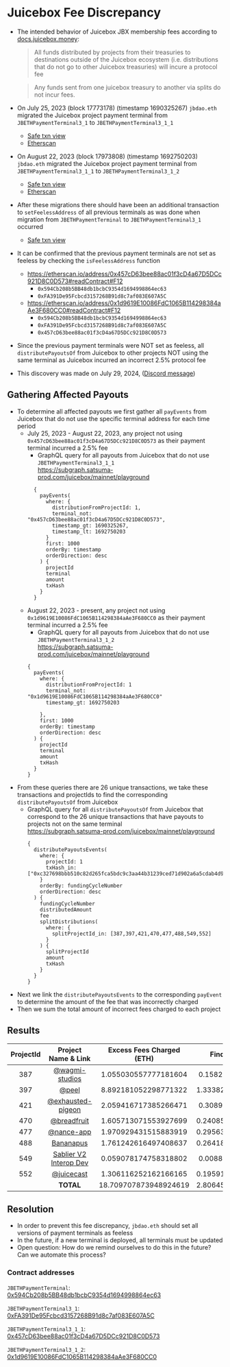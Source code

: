 # Juicebox Fee Discrepancy
* The intended behavior of Juicebox JBX membership fees according to [docs.juicebox.money](https://docs.juicebox.money/dev/learn/overview/#jbx-membership-fee):
    > All funds distributed by projects from their treasuries to destinations outside of the Juicebox ecosystem (i.e. distributions that do not go to other Juicebox treasuries) will incure a protocol fee

    > Any funds sent from one juicebox treasury to another via splits do not incur fees.
* On July 25, 2023 (block 17773178) (timestamp 1690325267) `jbdao.eth` migrated the Juicebox project payment terminal from `JBETHPaymentTerminal3_1` to  `JBETHPaymentTerminal3_1_1`

  * [Safe txn view](<https://app.safe.global/transactions/tx?safe=eth:0xAF28bcB48C40dBC86f52D459A6562F658fc94B1e&id=multisig_0xAF28bcB48C40dBC86f52D459A6562F658fc94B1e_0x321283c2ff6c1c9035e0c11fc39859ffde3a3a951d02f8686c0b3f05c23cd89c>)
  * [Etherscan](<https://etherscan.io/tx/0x333706712af4d8fe6bba072cdeb2ea9ce49ceb98d8bd9cb77ec49c01d03de54f>)

* On August 22, 2023 (block 17973808) (timestamp 1692750203) `jbdao.eth` migrated the Juicebox project payment terminal from `JBETHPaymentTerminal3_1_1` to `JBETHPaymentTerminal3_1_2`
  * [Safe txn view](<https://app.safe.global/transactions/tx?safe=eth:0xAF28bcB48C40dBC86f52D459A6562F658fc94B1e&id=multisig_0xAF28bcB48C40dBC86f52D459A6562F658fc94B1e_0x9ba3e0379cbabeb224b58bd24cbc4b868fcdf09e5847757ecfdc3a8c71c64a51>)
  * [Etherscan](<https://etherscan.io/tx/0x9077ce0dda1bea5ecef230f6ab2c441707d76d4b040eef6c77e723704db54374>)

* After these migrations there should have been an additional transaction to `setFeelessAddress` of all previous terminals as was done when migration from `JBETHPaymentTerminal` to `JBETHPaymentTerminal3_1` occurred
  * [Safe txn view](<https://app.safe.global/transactions/tx?safe=eth:0xAF28bcB48C40dBC86f52D459A6562F658fc94B1e&id=multisig_0xAF28bcB48C40dBC86f52D459A6562F658fc94B1e_0x82c31c79e6c7a9ab7fcea788d136a8a276e494c4e91ad286e7d306686a593f82>)

* It can be confirmed that the previous payment terminals are not set as feeless by checking the `isFeelessAddress` function
  * https://etherscan.io/address/0x457cD63bee88ac01f3cD4a67D5DCc921D8C0D573#readContract#F12
    * `0x594Cb208b5BB48db1bcbC9354d1694998864ec63`
    * `0xFA391De95Fcbcd3157268B91d8c7af083E607A5C`
  * https://etherscan.io/address/0x1d9619E10086FdC1065B114298384aAe3F680CC0#readContract#F12
    * `0x594Cb208b5BB48db1bcbC9354d1694998864ec63`
    * `0xFA391De95Fcbcd3157268B91d8c7af083E607A5C`
    * `0x457cD63bee88ac01f3cD4a67D5DCc921D8C0D573`

* Since the previous payment terminals were NOT set as feeless, all `distributePayoutsOf` from Juicebox to other projects NOT using the same terminal as Juicebox incurred an incorrect 2.5% protocol fee
* This discovery was made on July 29, 2024, ([Discord message](https://discord.com/channels/775859454780244028/915334655144787998/1267512080781676626))

## Gathering Affected Payouts
* To determine all affected payouts we first gather all `payEvents` from Juicebox that do not use the specific terminal address for each time period
  * July 25, 2023 - August 22, 2023, any project not using `0x457cD63bee88ac01f3cD4a67D5DCc921D8C0D573` as their payment terminal incurred a 2.5% fee
    * GraphQL query for all payouts from Juicebox that do not use `JBETHPaymentTerminal3_1_1`<br>https://subgraph.satsuma-prod.com/juicebox/mainnet/playground
    ```
      {
        payEvents(
          where: {
            distributionFromProjectId: 1,
            terminal_not: "0x457cD63bee88ac01f3cD4a67D5DCc921D8C0D573",
            timestamp_gt: 1690325267,
            timestamp_lt: 1692750203
          }
          first: 1000
          orderBy: timestamp
          orderDirection: desc
        ) {
          projectId
          terminal
          amount
          txHash
        }
      }
    ```
  * August 22, 2023 - present, any project not using `0x1d9619E10086FdC1065B114298384aAe3F680CC0` as their payment terminal incurred a 2.5% fee
    * GraphQL query for all payouts from Juicebox that do not use `JBETHPaymentTerminal3_1_2`<br>https://subgraph.satsuma-prod.com/juicebox/mainnet/playground
    ```
    {
      payEvents(
        where: {
          distributionFromProjectId: 1
          terminal_not: "0x1d9619E10086FdC1065B114298384aAe3F680CC0"
          timestamp_gt: 1692750203
          
        },
        first: 1000 
        orderBy: timestamp
        orderDirection: desc
      ) {
        projectId
        terminal
        amount
        txHash
      }
    }
    ```
* From these queries there are 26 unique transactions, we take these transactions and projectIds to find the corresponding `distributePayoutsOf` from Juicebox
  * GraphQL query for all `distributePayoutsOf` from Juicebox that correspond to the 26 unique transactions that have payouts to projects not on the same terminal<br>https://subgraph.satsuma-prod.com/juicebox/mainnet/playground
    ```
    {
      distributePayoutsEvents(
        where: {
          projectId: 1
          txHash_in: ["0xc327698bbb510c82d265fca5bdc9c3aa44b31239ced71d902a6a5cdab4d9a78f","0xb00f804186294cac0824dbe978ba1fcd48fa4b4fd475d40bdf977feec06d475f","0x34d57b85af1271336b08f18b0d7f5ee242a2a10f577f5a62b8377c6872cf3aa5","0xba576149e92be9366329a045a0fc8920dc0bb39ce020f392b0884b2d4f471bab","0x391734536d46125bf0b047640a4d64d0710f536d4e0cf95c7ce7c660cdaa6c41","0xd9ff3238c6d33e958b7e89b125cb160e53f47589f95e611a0db12b5822beb8cb","0x767eb20b58f7202607eac6c0529fe7801c7ea2ef27090fedbad76cf5952d2617","0x9651cc89e4477254b8a83871e6c9dc98f556dc0a95941e2f9f1664e7a29b25bd","0x3462df5696385b1eea4bb9318f5b732e17eda1ba8fe2b8ae62d350b219ea1713","0xa68d0c454f0ac0308635a3f740d8ea84190de6958d342a0ce9540435a0a94c9a","0x4b5636634b6727bb65bc3d048a99a65ef6afe9a92f3e092c6880d0ef34f2652f","0x5f24d246a8460e2b0b2d8e162a3d84222d4d11a8ad3e059039d2fdb596f4f1f8","0x151cef0cc263742fe713f843af4f4bebe7d42b95bccfe0ddba776f97ed4d801f","0x011f3b34bc27e18325fb2d628757b29b5205945340dff4aed5de161da8af2a63","0x5d5eacb510cfdbca8e3a94f1af8130b45d3c5f975c5ae0d37a7b9992baa7234c","0xc56d90e096541caa32807c1c553ac7b839e1ae4748a70a0f4fdcc0a168ba0028","0xe098e25f7423f5a893d36bb585d3429a4c510ca89e3e915514c817ea75d3cfd6","0xc31b1cac952e0c2416dd95132488e2c1db3e040e511248f4a7f2a7f45a6bd9e1","0x591c08dcf85432aa71902b82f8ad2f23b09d209126215d62ba283a8d4442182a","0x74d4902551cb0bc1907e8ceca233628c9527bb78859392fc113e2520bff24e42","0x887b0a9b97361497fef7a3edeaab61e8af54035ffc68c6081c02658f9bcfe151","0x988f527dde8bf522f242ea0b76b4336baac2c2a4e1984dddb033689e83dc3f23","0xce112ad5992ce60cac3186f2db946cb4a177548b5b988bb9845733126f2900bd","0x0b4859724a3a23718b7f76914ed1527fa62150dad083d819ed3bfc404f0514b3","0xf5ffd20ce87e9d4ca18bacb20565ffb02fc6325f6f3a1cabf710823ae0e4f115","0x5943973c6a7c884d74a9cc79ff0fcd0c8e34af718baabd65019f2955dd2aa95c"]
        }
        orderBy: fundingCycleNumber
        orderDirection: desc
      ) {
        fundingCycleNumber
        distributedAmount
        fee
        splitDistributions(
          where: {
            splitProjectId_in: [387,397,421,470,477,488,549,552]
          }
        ) {
          splitProjectId
          amount
          txHash
        }
      }
    }
    ```
* Next we link the `distributePayoutsEvents` to the corresponding `payEvent` to determine the amount of the fee that was incorrectly charged
* Then we sum the total amount of incorrect fees charged to each project
  
## Results

| ProjectId |                     Project Name & Link                       | Excess Fees Charged (ETH) | Finders fee (ETH)    |   After fee (ETH)     |
| :-------: | :----------------------------------------------------------:  | :-----------------------: | :---------------:    | :-----------------:   |
|       387 | [@wagmi-studios](https://juicebox.money/@wagmi-studios)       |      1.055030557777181604 | 0.15825458366657724  | 0.896775974110604364  |
|       397 | [@peel](https://juicebox.money/@peel)                         |      8.892181052298771322 | 1.333827157844815698 | 7.558353894453955624  |
|       421 | [@exhausted-pigeon](https://juicebox.money/@exhausted-pigeon) |      2.059416717385266471 | 0.30891250760778997  | 1.750504209777476501  |
|       470 | [@breadfruit](https://juicebox.money/@breadfruit)             |      1.605713071553927699 | 0.240856960733089154 | 1.364856110820838545  |
|       477 | [@nance-app](https://juicebox.money/@nance-app)               |      1.970929431515883919 | 0.295639414727382587 | 1.675290016788501332  |
|       488 | [Bananapus](https://juicebox.money/v2/p/488)                  |      1.761242616497408637 | 0.264186392474611295 | 1.497056224022797342  |
|       549 | [Sablier V2 Interop Dev](https://juicebox.money/v2/p/549)     |      0.059078174758318802 | 0.00886172621374782  | 0.050216448544570982  |
|       552 | [@juicecast](https://juicebox.money/@juicecast)               |      1.306116252162166165 | 0.195917437824324924 | 1.110198814337841241  |
|           |                               **TOTAL**                       |     18.709707873948924619 | 2.806456181092338688 | 15.903251692856585931 |

## Resolution
* In order to prevent this fee discrepancy, `jbdao.eth` should set all versions of payment terminals as feeless
* In the future, if a new terminal is deployed, all terminals must be updated
* Open question: How do we remind ourselves to do this in the future? Can we automate this process?

### Contract addresses
`JBETHPaymentTerminal`: [0x594Cb208b5BB48db1bcbC9354d1694998864ec63](https://etherscan.io/address/0x594Cb208b5BB48db1bcbC9354d1694998864ec63)

`JBETHPaymentTerminal3_1`: [0xFA391De95Fcbcd3157268B91d8c7af083E607A5C](https://etherscan.io/address/0xFA391De95Fcbcd3157268B91d8c7af083E607A5C)

`JBETHPaymentTerminal3_1_1`: [0x457cD63bee88ac01f3cD4a67D5DCc921D8C0D573](https://etherscan.io/address/0x457cD63bee88ac01f3cD4a67D5DCc921D8C0D573)

`JBETHPaymentTerminal3_1_2`: [0x1d9619E10086FdC1065B114298384aAe3F680CC0](https://etherscan.io/address/0x1d9619E10086FdC1065B114298384aAe3F680CC0)